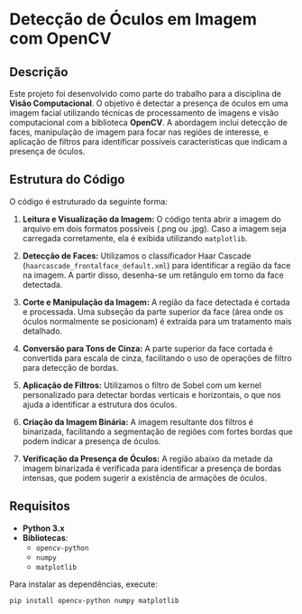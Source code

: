 # Detecção de Óculos em Imagem com OpenCV

## Descrição

Este projeto foi desenvolvido como parte do trabalho para a disciplina de **Visão Computacional**. O objetivo é detectar a presença de óculos em uma imagem facial utilizando técnicas de processamento de imagens e visão computacional com a biblioteca **OpenCV**. A abordagem inclui detecção de faces, manipulação de imagem para focar nas regiões de interesse, e aplicação de filtros para identificar possíveis características que indicam a presença de óculos.

## Estrutura do Código

O código é estruturado da seguinte forma:

1. **Leitura e Visualização da Imagem:**
   O código tenta abrir a imagem do arquivo em dois formatos possíveis (.png ou .jpg). Caso a imagem seja carregada corretamente, ela é exibida utilizando `matplotlib`.

2. **Detecção de Faces:**
   Utilizamos o classificador Haar Cascade (`haarcascade_frontalface_default.xml`) para identificar a região da face na imagem. A partir disso, desenha-se um retângulo em torno da face detectada.

3. **Corte e Manipulação da Imagem:**
   A região da face detectada é cortada e processada. Uma subseção da parte superior da face (área onde os óculos normalmente se posicionam) é extraída para um tratamento mais detalhado.

4. **Conversão para Tons de Cinza:**
   A parte superior da face cortada é convertida para escala de cinza, facilitando o uso de operações de filtro para detecção de bordas.

5. **Aplicação de Filtros:**
   Utilizamos o filtro de Sobel com um kernel personalizado para detectar bordas verticais e horizontais, o que nos ajuda a identificar a estrutura dos óculos.

6. **Criação da Imagem Binária:**
   A imagem resultante dos filtros é binarizada, facilitando a segmentação de regiões com fortes bordas que podem indicar a presença de óculos.

7. **Verificação da Presença de Óculos:**
   A região abaixo da metade da imagem binarizada é verificada para identificar a presença de bordas intensas, que podem sugerir a existência de armações de óculos.

## Requisitos

- **Python 3.x**
- **Bibliotecas**:
  - `opencv-python`
  - `numpy`
  - `matplotlib`

Para instalar as dependências, execute:

```bash
pip install opencv-python numpy matplotlib
